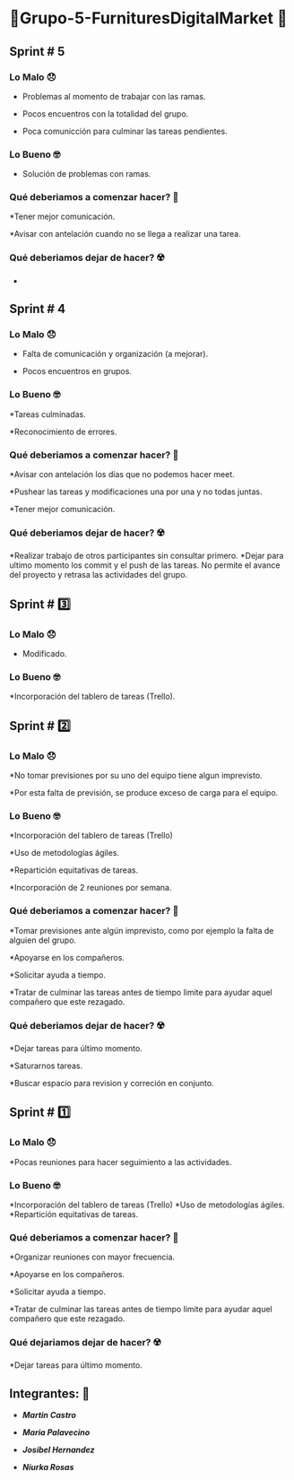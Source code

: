 # 💈Grupo-5-FurnituresDigitalMarket 💈
## Sprint \# 5

### Lo Malo 😞
* Problemas al momento de trabajar con las ramas.

* Pocos encuentros con la totalidad del grupo.

* Poca comunicción para culminar las tareas pendientes.

### Lo Bueno 🤓

* Solución de problemas con ramas.

### Qué deberiamos a comenzar hacer? 🤔

*Tener mejor comunicación.

*Avisar con antelación cuando no se llega a realizar una tarea.

### Qué deberiamos dejar de hacer? ☢️

* 


## Sprint \# 4

### Lo Malo 😞
* Falta de comunicación y organización (a mejorar).

* Pocos encuentros en grupos.

### Lo Bueno 🤓
*Tareas culminadas.

*Reconocimiento de errores.

### Qué deberiamos a comenzar hacer? 🤔
*Avisar con antelación los días que no podemos hacer meet.

*Pushear las tareas y modificaciones una por una y no todas juntas.

*Tener mejor comunicación.

### Qué deberiamos dejar de hacer? ☢️
*Realizar trabajo de otros participantes sin consultar primero.
*Dejar para ultimo momento los commit y el push de las tareas. No permite el avance del proyecto y retrasa las actividades del grupo.

## Sprint \# 3️⃣

### Lo Malo 😞
* Modificado.

### Lo Bueno 🤓
*Incorporación del tablero de tareas (Trello).



## Sprint \# 2️⃣

### Lo Malo 😞
*No tomar previsiones por su uno del equipo tiene algun imprevisto.

*Por esta falta de previsión, se produce exceso de carga para el equipo.
### Lo Bueno 🤓
*Incorporación del tablero de tareas (Trello)

*Uso de metodologías ágiles.

*Repartición equitativas de tareas.

*Incorporación de 2 reuniones por semana.

### Qué deberiamos a comenzar hacer? 🤔
*Tomar previsiones ante algún imprevisto, como por ejemplo la falta de alguien del grupo.

*Apoyarse en los compañeros.

*Solicitar ayuda a tiempo.

*Tratar de culminar las tareas antes de tiempo limite para ayudar aquel compañero que este rezagado.

### Qué deberiamos dejar de hacer? ☢️
*Dejar tareas para último momento.

*Saturarnos tareas.

*Buscar espacio para revision y correción en conjunto.


## Sprint \# 1️⃣

### Lo Malo 😞
*Pocas reuniones para hacer seguimiento a las actividades.

### Lo Bueno 🤓
*Incorporación del tablero de tareas (Trello)
*Uso de metodologías ágiles.
*Repartición equitativas de tareas.

### Qué deberiamos a comenzar hacer? 🤔
*Organizar reuniones con mayor frecuencia.

*Apoyarse en los compañeros.

*Solicitar ayuda a tiempo.

*Tratar de culminar las tareas antes de tiempo limite para ayudar aquel compañero que este rezagado.

### Qué dejariamos dejar de hacer? ☢️
*Dejar tareas para último momento.


## Integrantes: 🤩
- ***Martin Castro***
  
- ***Maria Palavecino***
  
- ***Josibel Hernandez***
  
- ***Niurka Rosas***

